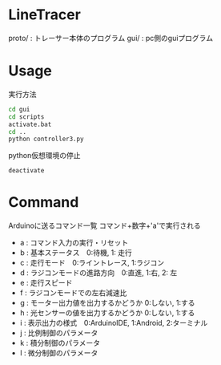 # LineTracer

proto/ : トレーサー本体のプログラム
gui/ : pc側のguiプログラム

# Usage

実行方法
```bash
cd gui
cd scripts
activate.bat
cd ..
python controller3.py
```
python仮想環境の停止
```
deactivate
```

# Command

Arduinoに送るコマンド一覧
コマンド+数字+'a'で実行される
- a : コマンド入力の実行・リセット
- b : 基本ステータス　0:待機, 1: 走行
- c : 走行モード　0:ライントレース, 1:ラジコン
- d : ラジコンモードの進路方向　0:直進, 1:右, 2: 左
- e : 走行スピード
- f : ラジコンモードでの左右減速比
- g : モーター出力値を出力するかどうか 0:しない, 1:する
- h : 光センサーの値を出力するかどうか 0:しない, 1:する
- i : 表示出力の様式　0:ArduinoIDE, 1:Android, 2:ターミナル
- j : 比例制御のパラメータ
- k : 積分制御のパラメータ
- l : 微分制御のパラメータ
